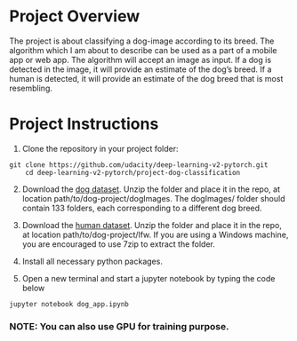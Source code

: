 # Project Overview

The project is about classifying a dog-image according to its breed. 
The algorithm which I am about to describe can be used as a part of a mobile app or web app.
The algorithm will accept an image as input. If a dog is detected in the image, it will provide an estimate of the dog’s breed. If a human is detected, it will provide an estimate of the dog breed that is most resembling.

# Project Instructions

1. Clone the repository in your project folder:

```
git clone https://github.com/udacity/deep-learning-v2-pytorch.git
	cd deep-learning-v2-pytorch/project-dog-classification
  ```

2. Download the [dog dataset](https://s3-us-west-1.amazonaws.com/udacity-aind/dog-project/dogImages.zip). Unzip the folder and place it in the repo, at location path/to/dog-project/dogImages. The dogImages/ folder should contain 133 folders, each corresponding to a different dog breed.

3. Download the [human dataset](http://vis-www.cs.umass.edu/lfw/lfw.tgz). Unzip the folder and place it in the repo, at location path/to/dog-project/lfw. If you are using a Windows machine, you are encouraged to use 7zip to extract the folder.

4. Install all necessary python packages.

5. Open a new terminal and start a jupyter notebook by typing the code below

```
jupyter notebook dog_app.ipynb
```

### NOTE: You can also use GPU for training purpose.




  
  
